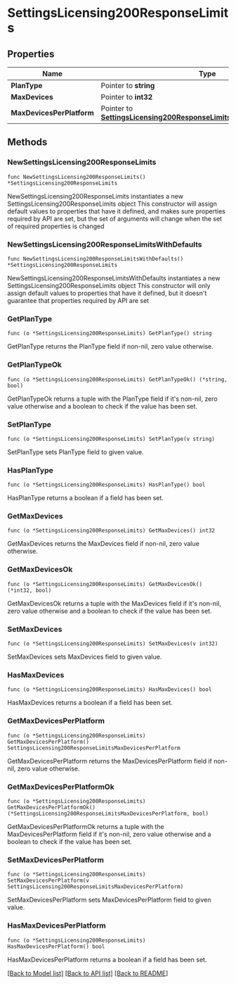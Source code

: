 # SettingsLicensing200ResponseLimits

## Properties

Name | Type | Description | Notes
------------ | ------------- | ------------- | -------------
**PlanType** | Pointer to **string** |  | [optional] 
**MaxDevices** | Pointer to **int32** |  | [optional] 
**MaxDevicesPerPlatform** | Pointer to [**SettingsLicensing200ResponseLimitsMaxDevicesPerPlatform**](SettingsLicensing200ResponseLimitsMaxDevicesPerPlatform.md) |  | [optional] 

## Methods

### NewSettingsLicensing200ResponseLimits

`func NewSettingsLicensing200ResponseLimits() *SettingsLicensing200ResponseLimits`

NewSettingsLicensing200ResponseLimits instantiates a new SettingsLicensing200ResponseLimits object
This constructor will assign default values to properties that have it defined,
and makes sure properties required by API are set, but the set of arguments
will change when the set of required properties is changed

### NewSettingsLicensing200ResponseLimitsWithDefaults

`func NewSettingsLicensing200ResponseLimitsWithDefaults() *SettingsLicensing200ResponseLimits`

NewSettingsLicensing200ResponseLimitsWithDefaults instantiates a new SettingsLicensing200ResponseLimits object
This constructor will only assign default values to properties that have it defined,
but it doesn't guarantee that properties required by API are set

### GetPlanType

`func (o *SettingsLicensing200ResponseLimits) GetPlanType() string`

GetPlanType returns the PlanType field if non-nil, zero value otherwise.

### GetPlanTypeOk

`func (o *SettingsLicensing200ResponseLimits) GetPlanTypeOk() (*string, bool)`

GetPlanTypeOk returns a tuple with the PlanType field if it's non-nil, zero value otherwise
and a boolean to check if the value has been set.

### SetPlanType

`func (o *SettingsLicensing200ResponseLimits) SetPlanType(v string)`

SetPlanType sets PlanType field to given value.

### HasPlanType

`func (o *SettingsLicensing200ResponseLimits) HasPlanType() bool`

HasPlanType returns a boolean if a field has been set.

### GetMaxDevices

`func (o *SettingsLicensing200ResponseLimits) GetMaxDevices() int32`

GetMaxDevices returns the MaxDevices field if non-nil, zero value otherwise.

### GetMaxDevicesOk

`func (o *SettingsLicensing200ResponseLimits) GetMaxDevicesOk() (*int32, bool)`

GetMaxDevicesOk returns a tuple with the MaxDevices field if it's non-nil, zero value otherwise
and a boolean to check if the value has been set.

### SetMaxDevices

`func (o *SettingsLicensing200ResponseLimits) SetMaxDevices(v int32)`

SetMaxDevices sets MaxDevices field to given value.

### HasMaxDevices

`func (o *SettingsLicensing200ResponseLimits) HasMaxDevices() bool`

HasMaxDevices returns a boolean if a field has been set.

### GetMaxDevicesPerPlatform

`func (o *SettingsLicensing200ResponseLimits) GetMaxDevicesPerPlatform() SettingsLicensing200ResponseLimitsMaxDevicesPerPlatform`

GetMaxDevicesPerPlatform returns the MaxDevicesPerPlatform field if non-nil, zero value otherwise.

### GetMaxDevicesPerPlatformOk

`func (o *SettingsLicensing200ResponseLimits) GetMaxDevicesPerPlatformOk() (*SettingsLicensing200ResponseLimitsMaxDevicesPerPlatform, bool)`

GetMaxDevicesPerPlatformOk returns a tuple with the MaxDevicesPerPlatform field if it's non-nil, zero value otherwise
and a boolean to check if the value has been set.

### SetMaxDevicesPerPlatform

`func (o *SettingsLicensing200ResponseLimits) SetMaxDevicesPerPlatform(v SettingsLicensing200ResponseLimitsMaxDevicesPerPlatform)`

SetMaxDevicesPerPlatform sets MaxDevicesPerPlatform field to given value.

### HasMaxDevicesPerPlatform

`func (o *SettingsLicensing200ResponseLimits) HasMaxDevicesPerPlatform() bool`

HasMaxDevicesPerPlatform returns a boolean if a field has been set.


[[Back to Model list]](../README.md#documentation-for-models) [[Back to API list]](../README.md#documentation-for-api-endpoints) [[Back to README]](../README.md)


